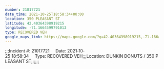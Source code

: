 ```yaml
---
number: 21017721
date_time: 2021-10-25T18:58:34+00:00
location: 350 PLEASANT ST
latitude: 42.40364398919215
longitude: -71.1664599791013
type: RECOVERED VEH
google_maps_link: https://maps.google.com/?q=42.40364398919215,-71.1664599791013
---
```


;;;Incident #: 21017721     Date: 2021‐10‐25 18:58:34     Type: RECOVERED VEH;;;Location: DUNKIN DONUTS / 350 PLEASANT ST;;;;;;
